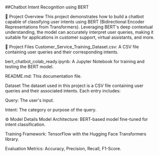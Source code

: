##Chatbot Intent Recognition using BERT

🧠 Project Overview
This project demonstrates how to build a chatbot capable of classifying user intents using BERT (Bidirectional Encoder Representations from Transformers). Leveraging BERT's deep contextual understanding, the model can accurately interpret user queries, making it suitable for applications in customer support, virtual assistants, and more.

📂 Project Files
Customer_Service_Training_Dataset.csv: A CSV file containing user queries and their corresponding intents.

bert_chatbot_colab_ready.ipynb: A Jupyter Notebook for training and testing the BERT model.

README.md: This documentation file.


Dataset
The dataset used in this project is a CSV file containing user queries and their associated intents. Each entry includes:

Query: The user's input.

Intent: The category or purpose of the query.



⚙️ Model Details
Model Architecture: BERT-based model fine-tuned for intent classification.

Training Framework: TensorFlow with the Hugging Face Transformers library.

Evaluation Metrics: Accuracy, Precision, Recall, F1-Score.
